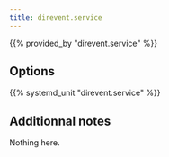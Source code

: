 ```yaml
---
title: direvent.service
---
```


{{% provided_by "direvent.service" %}}

## Options

{{% systemd_unit "direvent.service" %}}

## Additionnal notes

Nothing here.